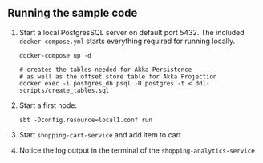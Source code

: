 ## Running the sample code

1. Start a local PostgresSQL server on default port 5432. The included `docker-compose.yml` starts everything required for running locally.

    ```shell
    docker-compose up -d

    # creates the tables needed for Akka Persistence
    # as well as the offset store table for Akka Projection
    docker exec -i postgres_db psql -U postgres -t < ddl-scripts/create_tables.sql
    ```

2. Start a first node:

    ```
    sbt -Dconfig.resource=local1.conf run
    ```

3. Start `shopping-cart-service` and add item to cart

4. Notice the log output in the terminal of the `shopping-analytics-service`